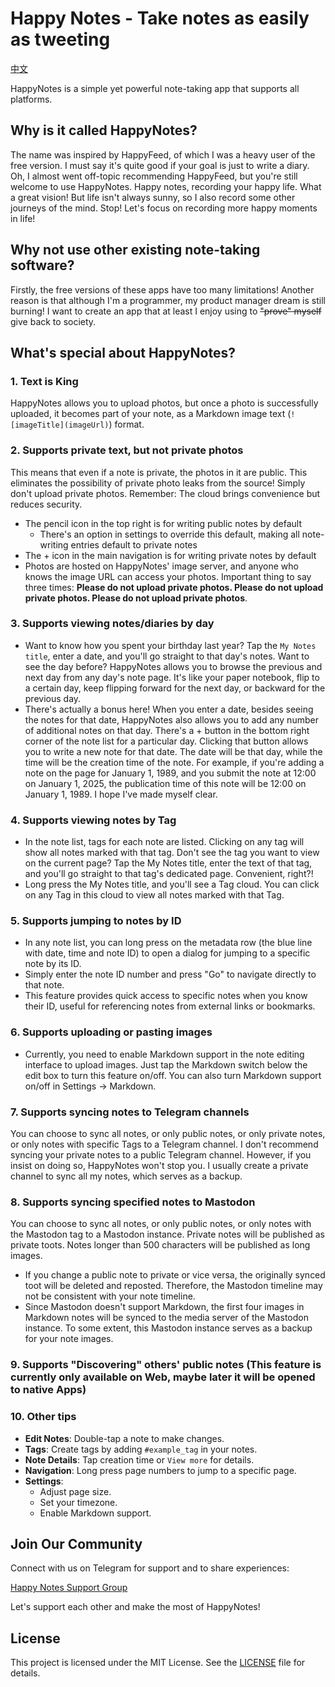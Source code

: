 # Happy Notes - Take notes as easily as tweeting
[中文](./README.cn.md)

HappyNotes is a simple yet powerful note-taking app that supports all platforms.

## Why is it called HappyNotes?

The name was inspired by HappyFeed, of which I was a heavy user of the free version. I must say it's quite good if your goal is just to write a diary. Oh, I almost went off-topic recommending HappyFeed, but you're still welcome to use HappyNotes. Happy notes, recording your happy life. What a great vision! But life isn't always sunny, so I also record some other journeys of the mind. Stop! Let's focus on recording more happy moments in life!

## Why not use other existing note-taking software?

Firstly, the free versions of these apps have too many limitations! Another reason is that although I'm a programmer, my product manager dream is still burning! I want to create an app that at least I enjoy using to <del>"prove" myself</del> give back to society.

## What's special about HappyNotes?

### 1. Text is King

HappyNotes allows you to upload photos, but once a photo is successfully uploaded, it becomes part of your note, as a Markdown image text (`![imageTitle](imageUrl)`) format. 

### 2. Supports private text, but not private photos

This means that even if a note is private, the photos in it are public. This eliminates the possibility of private photo leaks from the source! Simply don't upload private photos. Remember: The cloud brings convenience but reduces security.

- The pencil icon in the top right is for writing public notes by default
  - There's an option in settings to override this default, making all note-writing entries default to private notes
- The + icon in the main navigation is for writing private notes by default
- Photos are hosted on HappyNotes' image server, and anyone who knows the image URL can access your photos. Important thing to say three times: **Please do not upload private photos. Please do not upload private photos. Please do not upload private photos**.

### 3. Supports viewing notes/diaries by day

- Want to know how you spent your birthday last year? Tap the `My Notes title`, enter a date, and you'll go straight to that day's notes. Want to see the day before? HappyNotes allows you to browse the previous and next day from any day's note page. It's like your paper notebook, flip to a certain day, keep flipping forward for the next day, or backward for the previous day.
- There's actually a bonus here! When you enter a date, besides seeing the notes for that date, HappyNotes also allows you to add any number of additional notes on that day. There's a + button in the bottom right corner of the note list for a particular day. Clicking that button allows you to write a new note for that date. The date will be that day, while the time will be the creation time of the note. For example, if you're adding a note on the page for January 1, 1989, and you submit the note at 12:00 on January 1, 2025, the publication time of this note will be 12:00 on January 1, 1989. I hope I've made myself clear.

### 4. Supports viewing notes by Tag

- In the note list, tags for each note are listed. Clicking on any tag will show all notes marked with that tag. Don't see the tag you want to view on the current page? Tap the My Notes title, enter the text of that tag, and you'll go straight to that tag's dedicated page. Convenient, right?!
- Long press the My Notes title, and you'll see a Tag cloud. You can click on any Tag in this cloud to view all notes marked with that Tag.


### 5. Supports jumping to notes by ID

- In any note list, you can long press on the metadata row (the blue line with date, time and note ID) to open a dialog for jumping to a specific note by its ID.
- Simply enter the note ID number and press "Go" to navigate directly to that note.
- This feature provides quick access to specific notes when you know their ID, useful for referencing notes from external links or bookmarks.

### 6. Supports uploading or pasting images

- Currently, you need to enable Markdown support in the note editing interface to upload images. Just tap the Markdown switch below the edit box to turn this feature on/off. You can also turn Markdown support on/off in Settings -> Markdown.

### 7. Supports syncing notes to Telegram channels

You can choose to sync all notes, or only public notes, or only private notes, or only notes with specific Tags to a Telegram channel. I don't recommend syncing your private notes to a public Telegram channel. However, if you insist on doing so, HappyNotes won't stop you. I usually create a private channel to sync all my notes, which serves as a backup.

### 8. Supports syncing specified notes to Mastodon

You can choose to sync all notes, or only public notes, or only notes with the Mastodon tag to a Mastodon instance. Private notes will be published as private toots. Notes longer than 500 characters will be published as long images.

- If you change a public note to private or vice versa, the originally synced toot will be deleted and reposted. Therefore, the Mastodon timeline may not be consistent with your note timeline.
- Since Mastodon doesn't support Markdown, the first four images in Markdown notes will be synced to the media server of the Mastodon instance. To some extent, this Mastodon instance serves as a backup for your note images.

### 9. Supports "Discovering" others' public notes (This feature is currently only available on Web, maybe later it will be opened to native Apps)

### 10. Other tips
- **Edit Notes**: Double-tap a note to make changes.
- **Tags**: Create tags by adding `#example_tag` in your notes.
- **Note Details**: Tap creation time or `View more` for details.
- **Navigation**: Long press page numbers to jump to a specific page.
- **Settings**:
  - Adjust page size.
  - Set your timezone.
  - Enable Markdown support.

## Join Our Community

Connect with us on Telegram for support and to share experiences:

[Happy Notes Support Group](https://t.me/happynotes_support)

Let's support each other and make the most of HappyNotes!

## License

This project is licensed under the MIT License. See the [LICENSE](./LICENSE) file for details.


